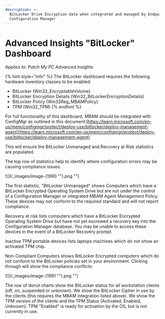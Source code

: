 ```yaml
---
description: >-
  BitLocker Drive Encryption data when integrated and managed by Endpoint
  Configuration Manager
---
```


# Advanced Insights "BitLocker" Dashboard

_Applies to: Patch My PC Advanced Insights_

{% hint style="info" %}
The BitLocker dashboard requires the following hardware inventory classes to be enabled:

* BitLocker (Win32\_EncryptableVolume)
* BitLocker Encryption Details (Win32\_BitLockerEncryptionDetails)
* BitLocker Policy (Win32Reg\_MBAMPolicy)
* TPM (Win32\_TPM)
{% endhint %}

For full functionality of this dashboard, MBAM should be integrated with ConfigMgr as outlined in this document:[https://learn.microsoft.com/en-us/mem/configmgr/protect/deploy-use/bitlocker/deploy-management-agent](https://learn.microsoft.com/en-us/mem/configmgr/protect/deploy-use/bitlocker/deploy-management-agent)

This will ensure the BitLocker Unmanaged and Recovery at Risk statistics are populated.

The top row of statistics help to identify where configuration errors may be causing compliance issues.

!\[]\(/\_images/image-(1990 "").png "")

The first statistic, "BitLocker Unmanaged" shows Computers which have a BitLocker Encrypted Operating System Drive but are not under the control of a Configuration Manager or integrated MBAM Agent Management Policy. These devices may not conform to the required standard and will not report compliance.

Recovery at risk lists computers which have a BitLocker Encrypted Operating System Drive but have not yet escrowed a recovery key into the Configuration Manager database. You may be unable to access these devices in the event of a BitLocker Recovery prompt.

Inactive TPM portable devices lists laptops machines which do not show an activated TPM chip.

Non-Compliant Computers shows BitLocker Encrypted computers which do not conform to the BitLocker policies set in your environment. Clicking through will show the compliance conflicts:

!\[]\(/\_images/image-(1991 "").png "")

The row of donut charts show the BitLocker status for all workstation clients (off, on, suspended or unknown). We show the BitLocker Cipher in use by the clients (this requires the MBAM integration listed above). We show the TPM version of the clients and the TPM Status (Activated, Enabled, Unknown). TPM "Enabled" is ready for activation by the OS, but is not currently in use.
